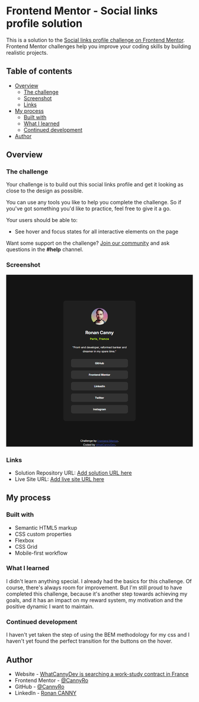 # Frontend Mentor - Social links profile solution

This is a solution to the [Social links profile challenge on Frontend Mentor](https://www.frontendmentor.io/challenges/social-links-profile-UG32l9m6dQ). Frontend Mentor challenges help you improve your coding skills by building realistic projects. 

## Table of contents

- [Overview](#overview)
  - [The challenge](#the-challenge)
  - [Screenshot](#screenshot)
  - [Links](#links)
- [My process](#my-process)
  - [Built with](#built-with)
  - [What I learned](#what-i-learned)
  - [Continued development](#continued-development)
- [Author](#author)

## Overview

### The challenge

Your challenge is to build out this social links profile and get it looking as close to the design as possible.

You can use any tools you like to help you complete the challenge. So if you've got something you'd like to practice, feel free to give it a go.

Your users should be able to: 

- See hover and focus states for all interactive elements on the page

Want some support on the challenge? [Join our community](https://www.frontendmentor.io/community) and ask questions in the **#help** channel.

### Screenshot

![](./screenshot.jpg)

### Links

- Solution Repository URL: [Add solution URL here](https://github.com/CannyRo/FrontendMentor_SocialLinksProfile_UG32l9m6dQ)
- Live Site URL: [Add live site URL here](https://cannyro.github.io/FrontendMentor_SocialLinksProfile_UG32l9m6dQ/)

## My process

### Built with

- Semantic HTML5 markup
- CSS custom properties
- Flexbox
- CSS Grid
- Mobile-first workflow

### What I learned

I didn't learn anything special. I already had the basics for this challenge. Of course, there's always room for improvement. But I'm still proud to have completed this challenge, because it's another step towards achieving my goals, and it has an impact on my reward system, my motivation and the positive dynamic I want to maintain.

### Continued development

I haven't yet taken the step of using the BEM methodology for my css and I haven't yet found the perfect transition for the buttons on the hover.

## Author

- Website - [WhatCannyDev is searching a work-study contract in France](https://cannyro.github.io/hire_mr_canny/en)
- Frontend Mentor - [@CannyRo](https://www.frontendmentor.io/profile/CannyRo)
- GitHub - [@CannyRo](https://github.com/CannyRo)
- LinkedIn - [Ronan CANNY](https://www.linkedin.com/in/ronan-canny-b29443277/)

